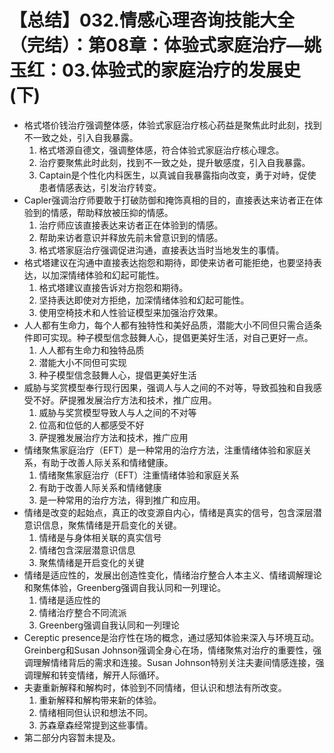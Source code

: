 # 【总结】032.情感心理咨询技能大全（完结）：第08章：体验式家庭治疗—姚玉红：03.体验式的家庭治疗的发展史(下)

-   格式塔价钱治疗强调整体感，体验式家庭治疗核心药益是聚焦此时此刻，找到不一致之处，引入自我暴露。
    1.  格式塔源自德文，强调整体感，符合体验式家庭治疗核心理念。
    2.  治疗要聚焦此时此刻，找到不一致之处，提升敏感度，引入自我暴露。
    3.  Captain是个性化内科医生，以真诚自我暴露指向改变，勇于对峙，促使患者情感表达，引发治疗转变。
-   Capler强调治疗师要敢于打破防御和掩饰真相的目的，直接表达来访者正在体验到的情感，帮助释放被压抑的情感。
    1.  治疗师应该直接表达来访者正在体验到的情感。
    2.  帮助来访者意识并释放先前未曾意识到的情感。
    3.  格式塔家庭治疗强调促进沟通，直接表达当时当地发生的事情。
-   格式塔建议在沟通中直接表达抱怨和期待，即使来访者可能拒绝，也要坚持表达，以加深情绪体验和幻起可能性。
    1.  格式塔建议直接告诉对方抱怨和期待。
    2.  坚持表达即使对方拒绝，加深情绪体验和幻起可能性。
    3.  使用空椅技术和人性验证模型来加强治疗效果。
-   人人都有生命力，每个人都有独特性和美好品质，潜能大小不同但只需合适条件即可实现。种子模型信念鼓舞人心，提倡更美好生活，对自己更好一点。
    1.  人人都有生命力和独特品质
    2.  潜能大小不同但可实现
    3.  种子模型信念鼓舞人心，提倡更美好生活
-   威胁与奖赏模型奉行现行因果，强调人与人之间的不对等，导致孤独和自我感受不好。萨提雅发展治疗方法和技术，推广应用。
    1.  威胁与奖赏模型导致人与人之间的不对等
    2.  位高和位低的人都感受不好
    3.  萨提雅发展治疗方法和技术，推广应用
-   情绪聚焦家庭治疗（EFT）是一种常用的治疗方法，注重情绪体验和家庭关系，有助于改善人际关系和情绪健康。
    1.  情绪聚焦家庭治疗（EFT）注重情绪体验和家庭关系
    2.  有助于改善人际关系和情绪健康
    3.  是一种常用的治疗方法，得到推广和应用。
-   情绪是改变的起始点，真正的改变源自内心，情绪是真实的信号，包含深层潜意识信息，聚焦情绪是开启变化的关键。
    1.  情绪是与身体相关联的真实信号
    2.  情绪包含深层潜意识信息
    3.  聚焦情绪是开启变化的关键
-   情绪是适应性的，发展出创造性变化，情绪治疗整合人本主义、情绪调解理论和聚焦体验，Greenberg强调自我认同和一列理论。
    1.  情绪是适应性的
    2.  情绪治疗整合不同流派
    3.  Greenberg强调自我认同和一列理论
-   Cereptic presence是治疗性在场的概念，通过感知体验来深入与环境互动。Greinberg和Susan Johnson强调全身心在场，情绪聚焦对治疗的重要性，强调理解情绪背后的需求和连接。Susan Johnson特别关注夫妻间情感连接，强调理解和转变情绪，解开人际循环。
-   夫妻重新解释和解构时，体验到不同情绪，但认识和想法有所改变。
    1.  重新解释和解构带来新的体验。
    2.  情绪相同但认识和想法不同。
    3.  苏森章森经常提到这些事情。
-   第二部分内容暂未提及。